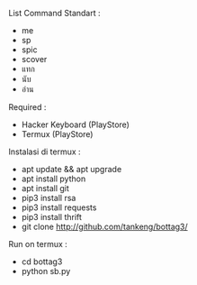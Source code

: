 List Command Standart :
- me
- sp
- spic
- scover
- แทก
- นับ
- อ่าน

Required :
- Hacker Keyboard (PlayStore)
- Termux (PlayStore)

Instalasi di termux :
- apt update && apt upgrade
- apt install python
- apt install git
- pip3 install rsa
- pip3 install requests
- pip3 install thrift
- git clone http://github.com/tankeng/bottag3/

Run on termux :
- cd bottag3
- python sb.py
